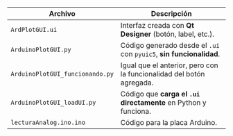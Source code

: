 | Archivo                    | Descripción                                                          |
| -------------------------- | -------------------------------------------------------------------- |
| `ArdPlotGUI.ui`           | Interfaz creada con **Qt Designer** (botón, label, etc.).            |
| `ArduinoPlotGUI.py`             | Código generado desde el `.ui` con `pyuic5`, **sin funcionalidad**.  |
| `ArduinoPlotGUI_funcionando.py` | Igual que el anterior, pero con la funcionalidad del botón agregada. |
| `ArduinoPlotGUI_loadUI.py`      | Código que **carga el `.ui` directamente** en Python y funciona.     |
| `lecturaAnalog.ino.ino`      | Código para la placa Arduino.     |
